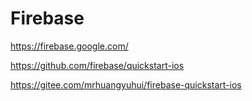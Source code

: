 # Firebase

<https://firebase.google.com/>

<https://github.com/firebase/quickstart-ios>

<https://gitee.com/mrhuangyuhui/firebase-quickstart-ios>
